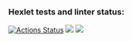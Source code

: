 ### Hexlet tests and linter status:
[![Actions Status](https://github.com/denisqaa/frontend-project-46/workflows/hexlet-check/badge.svg)](https://github.com/denisqaa/frontend-project-46/actions)
<a href="https://codeclimate.com/github/denisqaa/frontend-project-46/maintainability"><img src="https://api.codeclimate.com/v1/badges/a704ecf684ca08d8e9ae/maintainability" /></a>
<a href="https://codeclimate.com/github/denisqaa/frontend-project-46/test_coverage"><img src="https://api.codeclimate.com/v1/badges/a704ecf684ca08d8e9ae/test_coverage" /></a>
